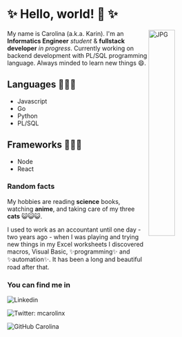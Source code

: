 # ✨ Hello, world! 👋 ✨

<img width = "35%" align="right" alt="JPG" src="https://pm1.narvii.com/6623/9a71f8e8d8fa89f64673735b6789bc1c838153d5_hq.jpg" />

My name is Carolina (a.k.a. Karin). I'm an **Informatics Engineer** _student_ & **fullstack developer** _in progress_. Currently working on backend development with PL/SQL programming language. Always minded to learn new things 😄.

## **Languages** 👩🏻‍💻

- Javascript
- Go
- Python
- PL/SQL

## **Frameworks** 👩🏻‍💻

- Node
- React

### **Random facts**

My hobbies are reading **science** books, watching **anime**, and taking care of my three **cats** 😺😺😺.

I used to work as an accountant until one day - two years ago - when I was playing and trying new things in my Excel worksheets I discovered macros, Visual Basic, ✨programming✨ and ✨automation✨. It has been a long and beautiful road after that.

### **You can find me in**

![Linkedin](https://img.shields.io/badge/-csmamani-blue?style=flat-square&logo=Linkedin&logoColor=white&link=https://www.linkedin.com/in/csmamani/)

![Twitter: mcarolinx](https://img.shields.io/twitter/follow/mcarolinx?style=social)

![GitHub Carolina](https://img.shields.io/github/followers/csmamani?label=follow&style=social)

